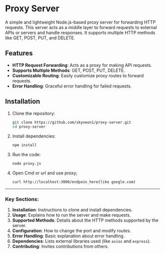 # Proxy Server

A simple and lightweight Node.js-based proxy server for forwarding HTTP requests. This server acts as a middle layer to forward requests to external APIs or servers and handle responses. It supports multiple HTTP methods like GET, POST, PUT, and DELETE.

## Features

- **HTTP Request Forwarding**: Acts as a proxy for making API requests.
- **Supports Multiple Methods**: GET, POST, PUT, DELETE.
- **Customizable Routing**: Easily customize proxy routes to forward requests.
- **Error Handling**: Graceful error handling for failed requests.

## Installation

1. Clone the repository:
   ```bash
   git clone https://github.com/skyneon1/proxy-server.git
   cd proxy-server
2. Install dependencies:
   ```bash
   npm install
3. Run the code:
   ```bash
   node proxy.js
4. Open Cmd or url and use proxy;
   ```bash
   curl http://localhost:3000/endpoin_here(like google.com)


---

### Key Sections:
1. **Installation**: Instructions to clone and install dependencies.
2. **Usage**: Explains how to run the server and make requests.
3. **Supported Methods**: Details about the HTTP methods supported by the server.
4. **Configuration**: How to change the port and modify routes.
5. **Error Handling**: Basic explanation about error handling.
6. **Dependencies**: Lists external libraries used (like `axios` and `express`).
7. **Contributing**: Invites contributions from others.



